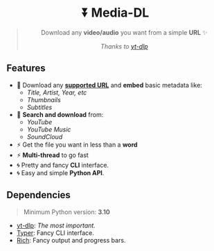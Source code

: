 <div align="center">

# ⏬ Media-DL
> Download any **video/audio** you want from a simple **URL** ✨
> 
> *Thanks to [yt-dlp](https://github.com/yt-dlp/)*

</div>

## Features

- 🔎 Download any **[supported URL](https://github.com/yt-dlp/yt-dlp/blob/master/supportedsites.md)** and **embed** basic metadata like:
    - *Title, Artist, Year, etc*
    - *Thumbnails*
    - *Subtitles*
- 🔎 **Search and download** from:
    - *YouTube*
    - *YouTube Music*
    - *SoundCloud*
- ⚡️ Get the file you want in less than a **word**
- ⚡️ **Multi-thread** to go fast
- 🌀 Pretty and fancy **CLI** interface.
- 🌀 Easy and simple **Python API**.

## Dependencies

> Minimum Python version: **3.10**

- [yt-dlp](https://pypi.org/project/yt-dlp/): *The most important.*
- [Typer](https://pypi.org/project/typer/): Fancy CLI interface.
- [Rich](https://pypi.org/project/rich/): Fancy output and progress bars.

